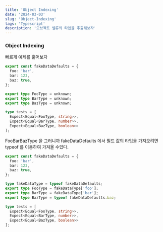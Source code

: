```yaml
---
title: 'Object Indexing'
date: '2024-03-03'
slug: 'Object-Indexing'
tags: 'Typescript'
description: '오브젝트 벨류의 타입을 추출해보자'
---
```


### Object Indexing

빠르게 예제를 훑어보자

```ts
export const fakeDataDefaults = {
  foo: 'bar',
  bar: 123,
  baz: true,
};

export type FooType = unknown;
export type BarType = unknown;
export type BazType = unknown;

type tests = [
  Expect<Equal<FooType, string>>,
  Expect<Equal<BarType, number>>,
  Expect<Equal<BazType, boolean>>
];
```

FooBarBazType 을 그러니까 fakeDataDefaults 에서 필드 값의 타입을 가져오려면 typeof 를 이용하여 가져올 수있다.

```ts
export const fakeDataDefaults = {
  foo: 'bar',
  bar: 123,
  baz: true,
};

type fakeDataType = typeof fakeDataDefaults;
export type FooType = fakeDataType['foo'];
export type BarType = fakeDataType['bar'];
export type BazType = typeof fakeDataDefaults.baz;

type tests = [
  Expect<Equal<FooType, string>>,
  Expect<Equal<BarType, number>>,
  Expect<Equal<BazType, boolean>>
];
```

